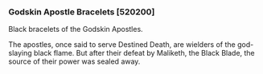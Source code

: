 ### Godskin Apostle Bracelets [520200]

Black bracelets of the Godskin Apostles.

The apostles, once said to serve Destined Death, are wielders of the god-slaying black flame. But after their defeat by Maliketh, the Black Blade, the source of their power was sealed away.